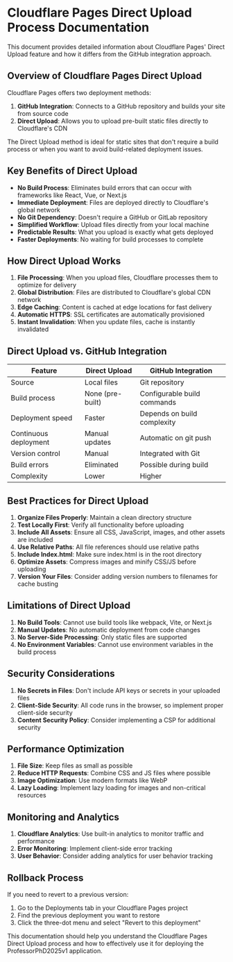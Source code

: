 # Cloudflare Pages Direct Upload Process Documentation

This document provides detailed information about Cloudflare Pages' Direct Upload feature and how it differs from the GitHub integration approach.

## Overview of Cloudflare Pages Direct Upload

Cloudflare Pages offers two deployment methods:
1. **GitHub Integration**: Connects to a GitHub repository and builds your site from source code
2. **Direct Upload**: Allows you to upload pre-built static files directly to Cloudflare's CDN

The Direct Upload method is ideal for static sites that don't require a build process or when you want to avoid build-related deployment issues.

## Key Benefits of Direct Upload

- **No Build Process**: Eliminates build errors that can occur with frameworks like React, Vue, or Next.js
- **Immediate Deployment**: Files are deployed directly to Cloudflare's global network
- **No Git Dependency**: Doesn't require a GitHub or GitLab repository
- **Simplified Workflow**: Upload files directly from your local machine
- **Predictable Results**: What you upload is exactly what gets deployed
- **Faster Deployments**: No waiting for build processes to complete

## How Direct Upload Works

1. **File Processing**: When you upload files, Cloudflare processes them to optimize for delivery
2. **Global Distribution**: Files are distributed to Cloudflare's global CDN network
3. **Edge Caching**: Content is cached at edge locations for fast delivery
4. **Automatic HTTPS**: SSL certificates are automatically provisioned
5. **Instant Invalidation**: When you update files, cache is instantly invalidated

## Direct Upload vs. GitHub Integration

| Feature | Direct Upload | GitHub Integration |
|---------|--------------|-------------------|
| Source | Local files | Git repository |
| Build process | None (pre-built) | Configurable build commands |
| Deployment speed | Faster | Depends on build complexity |
| Continuous deployment | Manual updates | Automatic on git push |
| Version control | Manual | Integrated with Git |
| Build errors | Eliminated | Possible during build |
| Complexity | Lower | Higher |

## Best Practices for Direct Upload

1. **Organize Files Properly**: Maintain a clean directory structure
2. **Test Locally First**: Verify all functionality before uploading
3. **Include All Assets**: Ensure all CSS, JavaScript, images, and other assets are included
4. **Use Relative Paths**: All file references should use relative paths
5. **Include Index.html**: Make sure index.html is in the root directory
6. **Optimize Assets**: Compress images and minify CSS/JS before uploading
7. **Version Your Files**: Consider adding version numbers to filenames for cache busting

## Limitations of Direct Upload

1. **No Build Tools**: Cannot use build tools like webpack, Vite, or Next.js
2. **Manual Updates**: No automatic deployment from code changes
3. **No Server-Side Processing**: Only static files are supported
4. **No Environment Variables**: Cannot use environment variables in the build process

## Security Considerations

1. **No Secrets in Files**: Don't include API keys or secrets in your uploaded files
2. **Client-Side Security**: All code runs in the browser, so implement proper client-side security
3. **Content Security Policy**: Consider implementing a CSP for additional security

## Performance Optimization

1. **File Size**: Keep files as small as possible
2. **Reduce HTTP Requests**: Combine CSS and JS files where possible
3. **Image Optimization**: Use modern formats like WebP
4. **Lazy Loading**: Implement lazy loading for images and non-critical resources

## Monitoring and Analytics

1. **Cloudflare Analytics**: Use built-in analytics to monitor traffic and performance
2. **Error Monitoring**: Implement client-side error tracking
3. **User Behavior**: Consider adding analytics for user behavior tracking

## Rollback Process

If you need to revert to a previous version:
1. Go to the Deployments tab in your Cloudflare Pages project
2. Find the previous deployment you want to restore
3. Click the three-dot menu and select "Revert to this deployment"

This documentation should help you understand the Cloudflare Pages Direct Upload process and how to effectively use it for deploying the ProfessorPhD2025v1 application.
